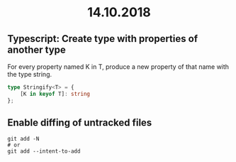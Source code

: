 <h1 align="center">14.10.2018</h1>

## Typescript: Create type with properties of another type

For every property named K in T, produce a new property of that name with the type string.

```ts
type Stringify<T> = {
    [K in keyof T]: string
};
```

## Enable diffing of untracked files

```git
git add -N
# or
git add --intent-to-add
```
